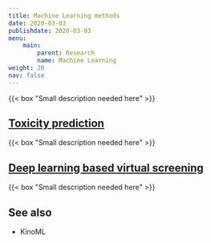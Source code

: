 ```yaml
---
title: Machine Learning methods
date: 2020-03-03
publishdate: 2020-03-03
menu:
    main:
        parent: Research
        name: Machine Learning
weight: 20
nav: false
---
```


{{< box "Small description needed here" >}}


## [Toxicity prediction](/research/lines/toxicity/)

{{< box "Small description needed here" >}}

## [Deep learning based virtual screening](/projects/deeplearning-vs/)

{{< box "Small description needed here" >}}

## See also

* KinoML